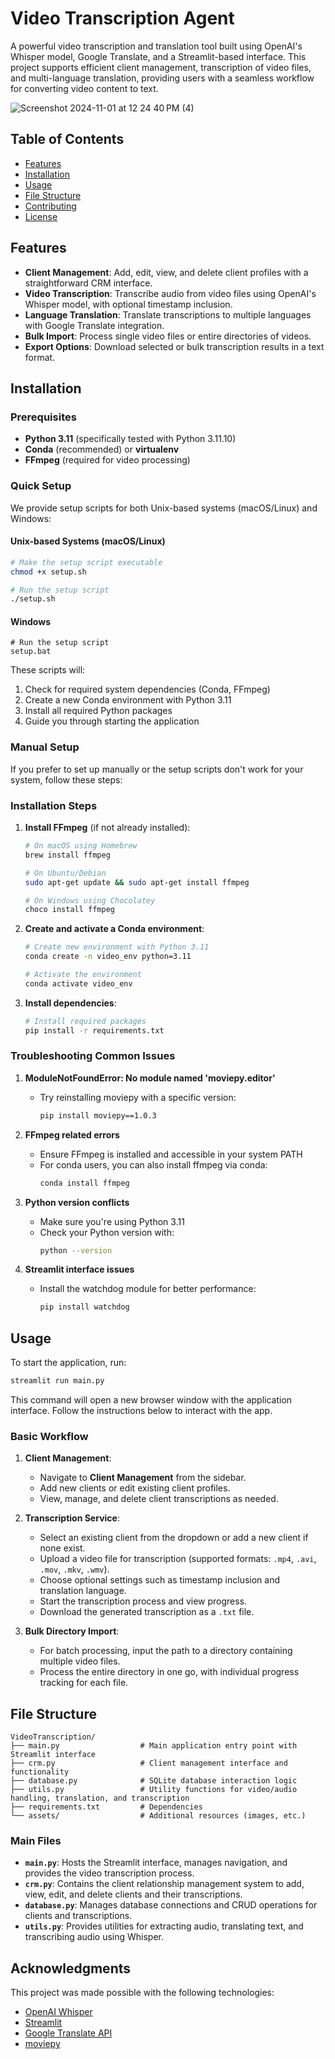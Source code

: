 # Video Transcription Agent 

A powerful video transcription and translation tool built using OpenAI's Whisper model, Google Translate, and a Streamlit-based interface. This project supports efficient client management, transcription of video files, and multi-language translation, providing users with a seamless workflow for converting video content to text.

![Screenshot 2024-11-01 at 12 24 40 PM (4)](https://github.com/user-attachments/assets/64923f59-8ade-4089-b910-8558eabfff35)

## Table of Contents
- [Features](#features)
- [Installation](#installation)
- [Usage](#usage)
- [File Structure](#file-structure)
- [Contributing](#contributing)
- [License](#license)

## Features

- **Client Management**: Add, edit, view, and delete client profiles with a straightforward CRM interface.
- **Video Transcription**: Transcribe audio from video files using OpenAI's Whisper model, with optional timestamp inclusion.
- **Language Translation**: Translate transcriptions to multiple languages with Google Translate integration.
- **Bulk Import**: Process single video files or entire directories of videos.
- **Export Options**: Download selected or bulk transcription results in a text format.

## Installation

### Prerequisites

- **Python 3.11** (specifically tested with Python 3.11.10)
- **Conda** (recommended) or **virtualenv**
- **FFmpeg** (required for video processing)

### Quick Setup

We provide setup scripts for both Unix-based systems (macOS/Linux) and Windows:

#### Unix-based Systems (macOS/Linux)
```bash
# Make the setup script executable
chmod +x setup.sh

# Run the setup script
./setup.sh
```

#### Windows
```batch
# Run the setup script
setup.bat
```

These scripts will:
1. Check for required system dependencies (Conda, FFmpeg)
2. Create a new Conda environment with Python 3.11
3. Install all required Python packages
4. Guide you through starting the application

### Manual Setup

If you prefer to set up manually or the setup scripts don't work for your system, follow these steps:

### Installation Steps

1. **Install FFmpeg** (if not already installed):
   ```bash
   # On macOS using Homebrew
   brew install ffmpeg

   # On Ubuntu/Debian
   sudo apt-get update && sudo apt-get install ffmpeg

   # On Windows using Chocolatey
   choco install ffmpeg
   ```

2. **Create and activate a Conda environment**:
   ```bash
   # Create new environment with Python 3.11
   conda create -n video_env python=3.11
   
   # Activate the environment
   conda activate video_env
   ```

3. **Install dependencies**:
   ```bash
   # Install required packages
   pip install -r requirements.txt
   ```

### Troubleshooting Common Issues

1. **ModuleNotFoundError: No module named 'moviepy.editor'**
   - Try reinstalling moviepy with a specific version:
     ```bash
     pip install moviepy==1.0.3
     ```

2. **FFmpeg related errors**
   - Ensure FFmpeg is installed and accessible in your system PATH
   - For conda users, you can also install ffmpeg via conda:
     ```bash
     conda install ffmpeg
     ```

3. **Python version conflicts**
   - Make sure you're using Python 3.11
   - Check your Python version with:
     ```bash
     python --version
     ```

4. **Streamlit interface issues**
   - Install the watchdog module for better performance:
     ```bash
     pip install watchdog
     ```

## Usage

To start the application, run:

```bash
streamlit run main.py
```

This command will open a new browser window with the application interface. Follow the instructions below to interact with the app.

### Basic Workflow

1. **Client Management**:
   - Navigate to **Client Management** from the sidebar.
   - Add new clients or edit existing client profiles.
   - View, manage, and delete client transcriptions as needed.

2. **Transcription Service**:
   - Select an existing client from the dropdown or add a new client if none exist.
   - Upload a video file for transcription (supported formats: `.mp4`, `.avi`, `.mov`, `.mkv`, `.wmv`).
   - Choose optional settings such as timestamp inclusion and translation language.
   - Start the transcription process and view progress.
   - Download the generated transcription as a `.txt` file.

3. **Bulk Directory Import**:
   - For batch processing, input the path to a directory containing multiple video files.
   - Process the entire directory in one go, with individual progress tracking for each file.

## File Structure

```
VideoTranscription/
├── main.py                  # Main application entry point with Streamlit interface
├── crm.py                   # Client management interface and functionality
├── database.py              # SQLite database interaction logic
├── utils.py                 # Utility functions for video/audio handling, translation, and transcription
├── requirements.txt         # Dependencies
└── assets/                  # Additional resources (images, etc.)
```

### Main Files

- **`main.py`**: Hosts the Streamlit interface, manages navigation, and provides the video transcription process.
- **`crm.py`**: Contains the client relationship management system to add, view, edit, and delete clients and their transcriptions.
- **`database.py`**: Manages database connections and CRUD operations for clients and transcriptions.
- **`utils.py`**: Provides utilities for extracting audio, translating text, and transcribing audio using Whisper.

## Acknowledgments

This project was made possible with the following technologies:
- [OpenAI Whisper](https://github.com/openai/whisper)
- [Streamlit](https://streamlit.io/)
- [Google Translate API](https://py-googletrans.readthedocs.io/)
- [moviepy](https://zulko.github.io/moviepy/)
